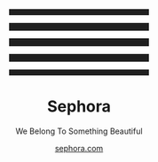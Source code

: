 <div align="center">
  <img src="banner.jpeg" alt="banner" width="50%" style="max-height: 120px; object-fit: cover; display: block; margin-bottom: 20px;" />

  <h1>Sephora</h1>
  <p>We Belong To Something Beautiful</p>

  <a href="https://www.sephora.com">sephora.com</a>
</div>
